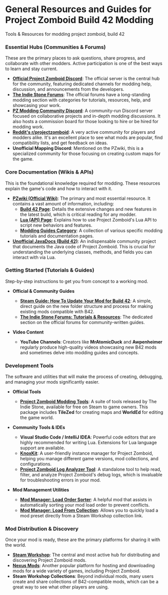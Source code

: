 # General Resources and Guides for Project Zomboid Build 42 Modding
Tools &amp; Resources for modding project zomboid, build 42

### **Essential Hubs (Communities & Forums)**

These are the primary places to ask questions, share progress, and collaborate with other modders. Active participation is one of the best ways to learn and stay current.

*   **[Official Project Zomboid Discord](https://discord.gg/theindiestone)**: The official server is the central hub for the community, featuring dedicated channels for modding help, discussion, and announcements from the developers.
*   **[The Indie Stone Forums](https://theindiestone.com/forums/index.php?/forum/71-pz-modding/)**: The official forums have a long-standing modding section with categories for tutorials, resources, help, and showcasing your work.
*   **[PZ Modding Community Discord](https://discord.com/invite/8Nq444K)**: A community-run Discord server focused on collaborative projects and in-depth modding discussions. It also hosts a commission board for those looking to hire or be hired for modding work.
*   **[Reddit's r/projectzomboid](https://www.reddit.com/r/projectzomboid/)**: A very active community for players and modders alike. It's an excellent place to see what mods are popular, find compatibility lists, and get feedback on ideas.
*   **Unofficial Mapping Discord**: Mentioned on the PZwiki, this is a specialized community for those focusing on creating custom maps for the game.

### **Core Documentation (Wikis & APIs)**

This is the foundational knowledge required for modding. These resources explain the game's code and how to interact with it.

*   **[PZwiki (Official Wiki)](https://pzwiki.net/wiki/Modding)**: The primary and most essential resource. It contains a vast amount of information, including:
    *   **[Build 42 Page](https://pzwiki.net/wiki/Build_42)**: Details the extensive changes and new features in the latest build, which is critical reading for any modder.
    *   **[Lua (API) Page](https://pzwiki.net/wiki/Lua)**: Explains how to use Project Zomboid's Lua API to script new behaviors and features.
    *   **[Modding Guides Category](https://pzwiki.net/wiki/Category:Modding)**: A collection of various specific modding tutorials and documentation pages.
*   **[Unofficial JavaDocs (Build 42)](https://pzwijava.bountiful-games.com/b42/)**: An indispensable community project that documents the Java code of Project Zomboid. This is crucial for understanding the underlying classes, methods, and fields you can interact with via Lua.

### **Getting Started (Tutorials & Guides)**

Step-by-step instructions to get you from concept to a working mod.

*   **Official & Community Guides**
    *   **[Steam Guide: How To Update Your Mod for Build 42](https://steamcommunity.com/sharedfiles/filedetails/?l=german&id=3391657438)**: A simple, direct guide on the new folder structure and process for making existing mods compatible with B42.
    *   **[The Indie Stone Forums: Tutorials & Resources](https://theindiestone.com/forums/index.php?/forum/72-tutorials-resources/)**: The dedicated section on the official forums for community-written guides.

*   **Video Content**
    *   **YouTube Channels**: Creators like **MrAtomicDuck** and **Awpenheimer** regularly produce high-quality videos showcasing new B42 mods and sometimes delve into modding guides and concepts.

### **Development Tools**

The software and utilities that will make the process of creating, debugging, and managing your mods significantly easier.

*   **Official Tools**
    *   **[Project Zomboid Modding Tools](https://steamcommunity.com/app/108600/discussions/0/3108016336240033457/)**: A suite of tools released by The Indie Stone, available for free on Steam to game owners. This package includes **TileZed** for creating maps and **WorldEd** for editing the game world.

*   **Community Tools & IDEs**
    *   **Visual Studio Code / IntelliJ IDEA**: Powerful code editors that are highly recommended for writing Lua. Extensions for Lua language support are available.
    *   **[KnoxKit](https://github.com/cursey/KnoxKit-App)**: A user-friendly instance manager for Project Zomboid, helping you manage different game versions, mod collections, and configurations.
    *   **[Project Zomboid Log Analyzer Tool](https://github.com/Calvy/PZ-Log-Analyzer)**: A standalone tool to help read, filter, and analyze Project Zomboid's debug logs, which is invaluable for troubleshooting errors in your mod.

*   **Mod Management Utilities**
    *   **[Mod Manager: Load Order Sorter](https://steamcommunity.com/sharedfiles/filedetails/?id=3141508738)**: A helpful mod that assists in automatically sorting your mod load order to prevent conflicts.
    *   **[Mod Manager: Load From Collection](https://steamcommunity.com/sharedfiles/filedetails/?id=3145443299)**: Allows you to quickly load a mod preset directly from a Steam Workshop collection link.

### **Mod Distribution & Discovery**

Once your mod is ready, these are the primary platforms for sharing it with the world.

*   **[Steam Workshop](https://steamcommunity.com/app/108600/workshop/)**: The central and most active hub for distributing and discovering Project Zomboid mods.
*   **[Nexus Mods](https://www.nexusmods.com/projectzomboid)**: Another popular platform for hosting and downloading mods for a wide variety of games, including Project Zomboid.
*   **Steam Workshop Collections**: Beyond individual mods, many users create and share collections of B42-compatible mods, which can be a great way to see what other players are using.
